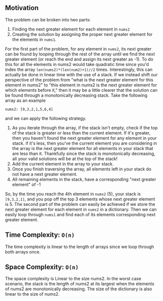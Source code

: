 ## Motivation

The problem can be broken into two parts: 

1. Finding the next greater element for each element in
`nums2`
2. Creating the solution by assigning the proper next greater element for the elements in `nums1`.

For the first part of the problem, for any element in `nums2`, its next greater can be found by looping through the rest of the array until we find the next greater element (or reach the end and assign its next greater as -1). To do this for all the elements in nums2 would take quadratic time since you'd index the array `len(nums2)*(len(num2)+1)//2` times. Interestingly, this can actually be done in linear time with the use of a stack. If we instead shift our perspective of the problem from "what is the next greater element for this element in nums2" to "this element in nums2 is the next greater element for which elements before it," then it may be a little clearer that the solution can be found through a monotonically decreasing stack. Take the following array as an example 

```
nums2: [9,3,2,1,5,6,4]
```

and we can apply the following strategy.

1. As you iterate through the array, if the stack isn't empty, check if the top of the stack is greater or less than the current element. If it's greater, then you haven't found the next greater element for any element in your stack. if it's less, then you've the current element you are considering in the array is the next greater element for all elements in your stack that are less than it. Thankfully since the stack is monotonically decreasing, all your valid solutions will be at the top of the stack!
2. Add the current element in the array to your stack.
3. Once you finish traversing the array, all elements left in your stack do not have a next greater
element.
4. All remaining elements in the stack, have a corresponding "next greater element" of -1

So, by the time you reach the 4th element in `nums2` (5), your stack is `[9,3,2,1]`, and you pop off the top 3 elements whose next greater element is 5.
The second part of the problem can easily be achieved if we store the next greater element for each element in `nums2` in a dictionary. Then we can easily loop through `nums1` and find each of its elements corresponding next greater element.

## Time Complexity: `O(n)`
The time complexity is linear to the length of arrays since we loop through both arrays once.

## Space Complexity: `O(n)`
The space complexity is Linear to the size nums2. In the worst case scenario, the stack is the length of nums2 at its largest when the elements of nums2 are monotonically decreasing. The size of the dictionary is also linear to the size of nums2.